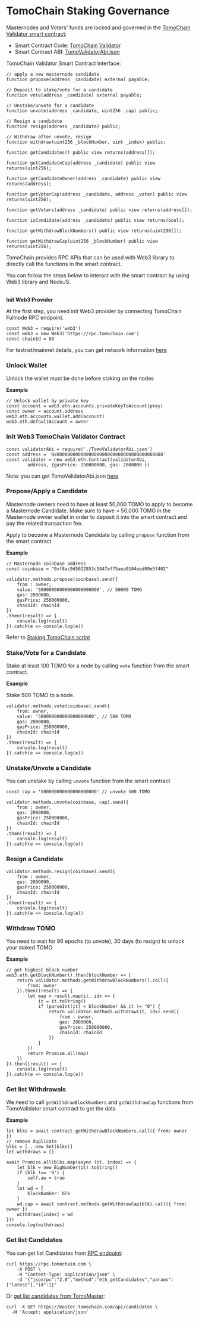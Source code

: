# TomoChain Staking Governance

Masternodes and Voters' funds are locked and governed in the [TomoChain Validator smart contract](https://tomoscan.io/address/0x0000000000000000000000000000000000000088):

* Smart Contract Code: [TomoChain Validator](https://github.com/tomochain/tomomaster/blob/master/contracts/TomoValidator.sol)
* Smart Contract ABI: [TomoValidatorAbi.json](https://raw.githubusercontent.com/tomochain/tomomaster/master/abis/TomoValidatorAbi.json)

TomoChain Validator Smart Contract Interface:

```
// apply a new masternode candidate
function propose(address _candidate) external payable;

// Deposit to stake/vote for a candidate
function vote(address _candidate) external payable;

// Unstake/unvote for a candidate
function unvote(address _candidate, uint256 _cap) public;

// Resign a candidate
function resign(address _candidate) public;

// Withdraw after unvote, resign
function withdraw(uint256 _blockNumber, uint _index) public;

function getCandidates() public view returns(address[]);

function getCandidateCap(address _candidate) public view returns(uint256);

function getCandidateOwner(address _candidate) public view returns(address);

function getVoterCap(address _candidate, address _voter) public view returns(uint256);

function getVoters(address _candidate) public view returns(address[]);

function isCandidate(address _candidate) public view returns(bool);

function getWithdrawBlockNumbers() public view returns(uint256[]);

function getWithdrawCap(uint256 _blockNumber) public view returns(uint256);
```

TomoChain provides RPC APIs that can be used with Web3 library to directly call the functions in the smart contract.

You can follow the steps below to interact with the smart contract by using Web3 library and NodeJS.

\
**Init Web3 Provider**

At the first step, you need init Web3 provider by connecting TomoChain Fullnode RPC endpoint.

```
const Web3 = require('web3')
const web3 = new Web3('https://rpc.tomochain.com')
const chainId = 88
```

For testnet/mainnet details, you can get network information [here](../working-with-tomochain/)

### Unlock Wallet <a href="#unlock-wallet" id="unlock-wallet"></a>

Unlock the wallet must be done before staking on the nodes

**Example**

```
// Unlock wallet by private key
const account = web3.eth.accounts.privateKeyToAccount(pkey)
const owner = account.address
web3.eth.accounts.wallet.add(account)
web3.eth.defaultAccount = owner
```

### Init Web3 TomoChain Validator Contract <a href="#init-web3-tomochain-validator-contract" id="init-web3-tomochain-validator-contract"></a>

```
const validatorAbi = require('./TomoValidatorAbi.json')
const address = '0x0000000000000000000000000000000000000088'
const validator = new web3.eth.Contract(validatorAbi,
        address, {gasPrice: 250000000, gas: 2000000 })
```

Note: you can get TomoValidatorAbi.json [here](https://raw.githubusercontent.com/tomochain/tomomaster/master/abis/TomoValidatorAbi.json)



### Propose/Apply a Candidate <a href="#proposeapply-a-candidate" id="proposeapply-a-candidate"></a>

Masternode owners need to have at least 50,000 TOMO to apply to become a Masternode Candidate. Make sure to have > 50,000 TOMO in the Masternode owner wallet in order to deposit it into the smart contract and pay the related transaction fee.

Apply to become a Masternode Candidate by calling `propose` function from the smart contract

**Example**

```
// Masternode coinbase address
const coinbase = "0xf8ac9d5022853c5847ef75aea0104eed09e5f402"

validator.methods.propose(coinbase).send({
    from : owner,
    value: '50000000000000000000000', // 50000 TOMO
    gas: 2000000,
    gasPrice: 250000000,
    chainId: chainId
})
.then((result) => {
    console.log(result)
}).catch(e => console.log(e))
```

Refer to [Staking TomoChain script](https://gist.github.com/thanhson1085/7a6471ea0d6c0d6321a0454789d6266c)

### Stake/Vote for a Candidate <a href="#stakevote-a-candidate" id="stakevote-a-candidate"></a>

Stake at least 100 TOMO for a node by calling `vote` function from the smart contract.

**Example**

Stake 500 TOMO to a node.

```
validator.methods.vote(coinbase).send({
    from: owner,
    value: '500000000000000000000', // 500 TOMO
    gas: 2000000,
    gasPrice: 250000000,
    chainId: chainId
})
.then((result) => {
    console.log(result)
}).catch(e => console.log(e))
```

### Unstake/Unvote a Candidate <a href="#unstakeunvote-a-candidate" id="unstakeunvote-a-candidate"></a>

You can unstake by calling `unvote` function from the smart contract

```
const cap = '500000000000000000000' // unvote 500 TOMO

validator.methods.unvote(coinbase, cap).send({
    from : owner,
    gas: 2000000,
    gasPrice: 250000000,
    chainId: chainId
})
.then((result) => {
    console.log(result)
}).catch(e => console.log(e))
```

### Resign a Candidate <a href="#resign-a-candidate" id="resign-a-candidate"></a>

```
validator.methods.resign(coinbase).send({
    from : owner,
    gas: 2000000,
    gasPrice: 250000000,
    chainId: chainId
})
.then((result) => {
    console.log(result)
}).catch(e => console.log(e))
```

### Withdraw TOMO <a href="#withdraw-tomo" id="withdraw-tomo"></a>

You need to wait for 96 epochs (to unvote), 30 days (to resign) to unlock your staked TOMO

**Example**

```
// get highest block number
web3.eth.getBlockNumber().then(blockNumber => {
    return validator.methods.getWithdrawBlockNumbers().call({
        from: owner
    }).then((result) => {
        let map = result.map(it, idx => {
            it = it.toString()
            if (parseInt(it) < blockNumber && it != "0") {
                return validator.methods.withdraw(it, idx).send({
                    from : owner,
                    gas: 2000000,
                    gasPrice: 250000000,
                    chainId: chainId
                })
            }
        })
        return Promise.all(map)
    })
}).then((result) => {
    console.log(result)
}).catch(e => console.log(e))
```

### Get list Withdrawals <a href="#get-list-withdrawals" id="get-list-withdrawals"></a>

We need to call `getWithdrawBlockNumbers` and `getWithdrawCap` functions from TomoValidator smart contract to get the data

**Example**

```
let blks = await contract.getWithdrawBlockNumbers.call({ from: owner })
// remove duplicate
blks = [...new Set(blks)]
let withdraws = []

await Promise.all(blks.map(async (it, index) => {
    let blk = new BigNumber(it).toString()
    if (blk !== '0') {
        self.aw = true
    }
    let wd = {
        blockNumber: blk
    }
    wd.cap = await contract.methods.getWithdrawCap(blk).call({ from: owner })
    withdraws[index] = wd
}))
console.log(withdraws)
```



### Get list Candidates <a href="#get-list-candidates" id="get-list-candidates"></a>

You can get list Candidates from [RPC endpoint](https://apidocs.tomochain.com/?shell#eth\_getcandidates):

```
curl https://rpc.tomochain.com \
    -X POST \
    -H "Content-Type: application/json" \
    -d '{"jsonrpc":"2.0","method":"eth_getCandidates","params": ["latest"],"id":1}'
```

Or [get list candidates from TomoMaster](https://apidocs.tomochain.com/?shell#tomomaster-apis-candidates):

```
curl -X GET https://master.tomochain.com/api/candidates \
  -H 'Accept: application/json'
```
